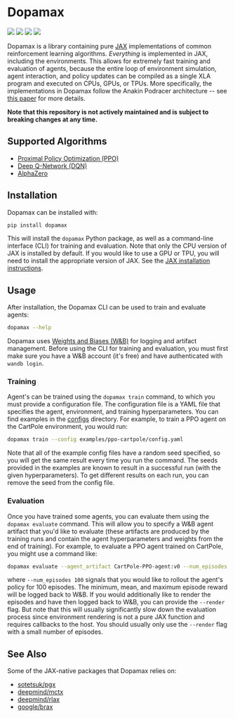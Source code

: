 [1]: https://github.com/google/jax

[2]: https://arxiv.org/abs/2104.06272

# Dopamax

<p>
       <a href="https://pypi.python.org/pypi/dopamax">
        <img src="https://img.shields.io/pypi/pyversions/dopamax.svg" /></a>
       <a href= "https://badge.fury.io/py/dopamax">
        <img src="https://badge.fury.io/py/dopamax.svg" /></a>
       <a href= "https://github.com/rystrau/dopamax/blob/master/LICENSE.md">
        <img src="https://img.shields.io/badge/license-MIT-blue.svg" /></a>
       <a href= "https://github.com/psf/black">
        <img src="https://img.shields.io/badge/code%20style-black-000000.svg" /></a>
</p>

Dopamax is a library containing pure [JAX][1] implementations of common reinforcement learning algorithms. _Everything_
is implemented in JAX, including the environments. This allows for extremely fast training and evaluation of agents,
because the entire loop of environment simulation, agent interaction, and policy updates can be compiled as a single
XLA program and executed on CPUs, GPUs, or TPUs. More specifically, the implementations in Dopamax follow the
Anakin Podracer architecture -- see [this paper][2] for more details.

**Note that this repository is not actively maintained and is subject to breaking changes at any time.**

## Supported Algorithms

- [Proximal Policy Optimization (PPO)](dopamax/agents/anakin/ppo.py)
- [Deep Q-Network (DQN)](dopamax/agents/anakin/dqn.py)
- [AlphaZero](dopamax/agents/anakin/alphazero.py)

## Installation

Dopamax can be installed with:

```bash
pip install dopamax
```

This will install the `dopamax` Python package, as well as a command-line interface (CLI) for training and evaluation.
Note that only the CPU version of JAX is installed by default. If you would like to use a GPU or TPU, you will need to
install the appropriate version of JAX. See the
[JAX installation instructions](https://github.com/google/jax#installation).

## Usage

After installation, the Dopamax CLI can be used to train and evaluate agents:

```bash
dopamax --help
```

Dopamax uses [Weights and Biases (W&B)](https://wandb.ai/site) for logging and artifact management. Before using the CLI
for training and evaluation, you must first make sure you have a W&B account (it's free) and have authenticated
with `wandb login`.

### Training

Agent's can be trained using the `dopamax train` command, to which you must provide a configuration file. The
configuration file is a YAML file that specifies the agent, environment, and training hyperparameters. You can find
examples in the [configs](configs) directory. For example, to train a PPO agent on the CartPole environment, you would
run:

```bash
dopamax train --config examples/ppo-cartpole/config.yaml
```

Note that all of the example config files have a random seed specified, so you will get the same result every time you
run the command. The seeds provided in the examples are known to result in a successful run (with the given
hyperparameters). To get different results on each run, you can remove the seed from the config file.

### Evaluation

Once you have trained some agents, you can evaluate them using the `dopamax evaluate` command. This will allow you to
specify a W&B agent artifact that you'd like to evaluate (these artifacts are produced by the training runs and
contain the agent hyperparameters and weights from the end of training). For example, to evaluate a PPO agent trained
on CartPole, you might use a command like:

```bash
dopamax evaluate --agent_artifact CartPole-PPO-agent:v0 --num_episodes 100
```

where `--num_episodes 100` signals that you would like to rollout the agent's policy for 100 episodes. The minimum,
mean, and maximum episode reward will be logged back to W&B. If you would additionally like to render the episodes and
have then logged back to W&B, you can provide the `--render` flag. But note that this will usually significantly slow
down the evaluation process since environment rendering is not a pure JAX function and requires callbacks to the host.
You should usually only use the `--render` flag with a small number of episodes.

## See Also

Some of the JAX-native packages that Dopamax relies on:
- [sotetsuk/pgx](https://github.com/sotetsuk/pgx)
- [deepmind/mctx](https://github.com/deepmind/mctx)
- [deepmind/rlax](https://github.com/deepmind/rlax)
- [google/brax](https://github.com/google/brax)
